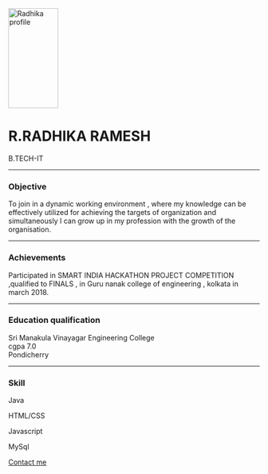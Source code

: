 <html>
<head>
<title>Radhika resume</title>
</head>
<body>
<img src="C:\Users\intel 2july19\Desktop\webassign\rady.jpg" alt="Radhika profile" style="width:100px;height:200px;">
<h1>R.RADHIKA RAMESH</h1>
<P>B.TECH-IT</P>
<hr>
<h3>Objective</h3>
<p>To join in a dynamic working environment ,
     where my knowledge can be effectively utilized for achieving the targets of organization 
     and simultaneously I can grow up in my profession with the growth of the organisation.  </p>
     <hr>
     <h3>Achievements</h3>
     <p>Participated in SMART INDIA HACKATHON PROJECT COMPETITION  ,qualified to FINALS ,
          in Guru nanak college of engineering , kolkata in march 2018.   </p>
          <hr>
		  <h3>Education qualification</h3>
		  <p>Sri Manakula Vinayagar Engineering College<br>
		  cgpa 7.0 <br>
		  Pondicherry</p>
		  <hr>
		  <h3>Skill </h3>
		  <p> Java </p> 
		  <p> HTML/CSS </p> 
		  <p> Javascript </p> 
		  <p> MySql </p> 
		  <a href="contact.html">Contact me</a>
  </html>

